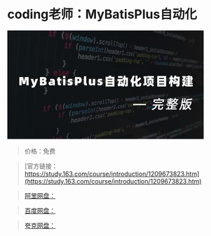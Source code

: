 # coding老师：MyBatisPlus自动化

![img](../../../assets/study163/free/3a1a4b9040a549fe8ac24c3278cd3097.jpg)

> 价格：免费

> [官方链接：https://study.163.com/course/introduction/1209673823.htm](https://study.163.com/course/introduction/1209673823.htm)

> [阿里网盘：]()

> [百度网盘：]()

> [夸克网盘：]()
